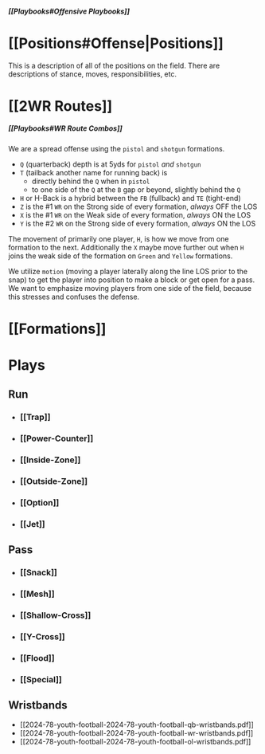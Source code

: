 ##### [[Playbooks#Offensive Playbooks]]

# [[Positions#Offense|Positions]]
This is a description of all of the positions on the field. There are descriptions of stance, moves, responsibilities, etc.

# [[2WR Routes]]

##### [[Playbooks#WR Route Combos]]

We are a spread offense using the `pistol` and `shotgun` formations.
- `Q` (quarterback) depth is at 5yds for `pistol` _and_ `shotgun`
- `T` (tailback another name for running back) is 
	- directly behind the `Q` when in `pistol`
	- to one side of the `Q` at the `B` gap or beyond, slightly behind the `Q`
- `H` or H-Back is a hybrid between the `FB` (fullback) and `TE` (tight-end)
- `Z`  is the #1 `WR` on the Strong side of every formation, _always_ OFF the LOS
- `X` is the #1 `WR` on the Weak side of every formation, _always_ ON the LOS
- `Y` is the #2 `WR` on the Strong side of every formation, _always_ ON the LOS

The movement of primarily one player, `H`, is how we move from one formation to the next. Additionally the `X` maybe move further out when `H` joins the weak side of the formation on `Green` and `Yellow` formations.

We utilize `motion` (moving a player laterally along the line LOS prior to the snap) to get the player into position to make a block or get open for a pass. We want to emphasize moving players from one side of the field, because this stresses and confuses the defense.

# [[Formations]]


# Plays

## Run

- ### [[Trap]]

- ### [[Power-Counter]]

- ### [[Inside-Zone]]

- ### [[Outside-Zone]]

- ### [[Option]]

- ### [[Jet]]

## Pass

- ### [[Snack]]

- ### [[Mesh]]

- ### [[Shallow-Cross]]

- ### [[Y-Cross]]

- ### [[Flood]]

- ### [[Special]]

## Wristbands
- [[2024-78-youth-football-2024-78-youth-football-qb-wristbands.pdf]]
- [[2024-78-youth-football-2024-78-youth-football-wr-wristbands.pdf]]
- [[2024-78-youth-football-2024-78-youth-football-ol-wristbands.pdf]]
